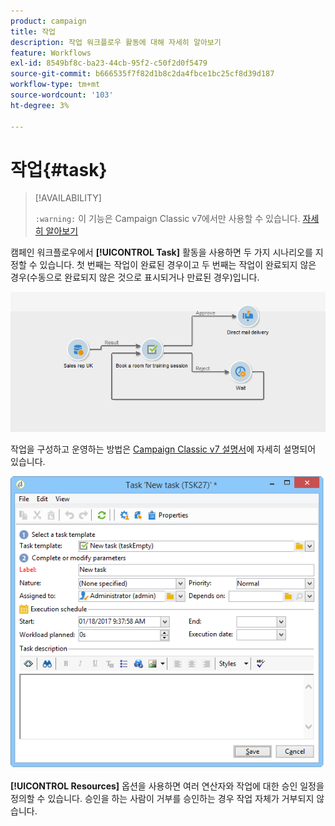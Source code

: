 ```yaml
---
product: campaign
title: 작업
description: 작업 워크플로우 활동에 대해 자세히 알아보기
feature: Workflows
exl-id: 8549bf8c-ba23-44cb-95f2-c50f2d0f5479
source-git-commit: b666535f7f82d1b8c2da4fbce1bc25cf8d39d187
workflow-type: tm+mt
source-wordcount: '103'
ht-degree: 3%

---
```


# 작업{#task}



>[!AVAILABILITY]
>
>`:warning:` 이 기능은 Campaign Classic v7에서만 사용할 수 있습니다. [자세히 알아보기](../../mrm/using/creating-and-managing-tasks.md)

캠페인 워크플로우에서 **[!UICONTROL Task]** 활동을 사용하면 두 가지 시나리오를 지정할 수 있습니다. 첫 번째는 작업이 완료된 경우이고 두 번째는 작업이 완료되지 않은 경우(수동으로 완료되지 않은 것으로 표시되거나 만료된 경우)입니다.

![](assets/mrm_task_in_workflow.png)

작업을 구성하고 운영하는 방법은 [Campaign Classic v7 설명서](../../mrm/using/creating-and-managing-tasks.md)에 자세히 설명되어 있습니다.

![](assets/wkf_task_activity.png)

**[!UICONTROL Resources]** 옵션을 사용하면 여러 연산자와 작업에 대한 승인 일정을 정의할 수 있습니다. 승인을 하는 사람이 거부를 승인하는 경우 작업 자체가 거부되지 않습니다.
